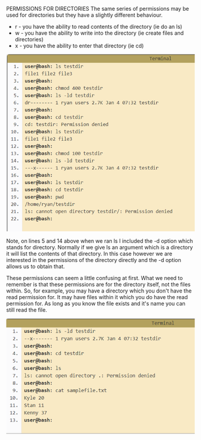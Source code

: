 PERMISSIONS FOR DIRECTORIES
The same series of permissions may be used for directories but they have a slightly different behaviour.

*   r - you have the ability to read contents of the directory (ie do an ls)
*   w - you have the ability to write into the directory (ie create files and directories)
*   x - you have the ability to enter that directory (ie cd)

![Terminal-screenshot](dirpermission.png?raw=true "Title")

Note, on lines 5 and 14 above when we ran ls I included the -d option which stands for directory. Normally if we give ls an argument which is a directory it will list the contents of that directory. In this case however we are interested in the permissions of the directory directly and the -d option allows us to obtain that.

These permissions can seem a little confusing at first. What we need to remember is that these permissions are for the directory itself, not the files within. So, for example, you may have a directory which you don't have the read permission for. It may have files within it which you do have the read permission for. As long as you know the file exists and it's name you can still read the file.

![Terminal-screenshot](dirpermission2.png?raw=true "Title")
